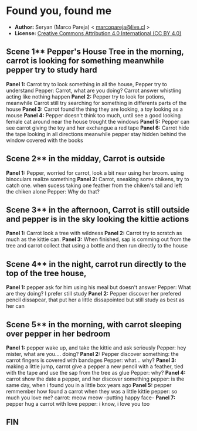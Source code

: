 Found you, found me
========

* **Author:** Seryan (Marco Pareja) < marcopareja@live.cl >
* **License:** [Creative Commons Attribution 4.0 International (CC BY 4.0)](https://creativecommons.org/licenses/by/4.0/)

## Scene 1** Pepper's House Tree in the morning, carrot is looking for something meanwhile pepper try to study hard

**Panel 1:** Carrot try to look something in all the house, Pepper try to understand
Pepper: Carrot, what are you doing?
Carrot answer whistling acting like nothing happen
**Panel 2:** Pepper try to look for potions, meanwhile Carrot still try searching for something in differents parts of the house
**Panel 3:** Carrot found the thing they are looking, a toy looking as a mouse
**Panel 4:** Pepper doesn't think too much, until see a good looking female cat around near the house trought the windows
**Panel 5:** Pepper can see carrot giving the toy and her exchangue a red tape
**Panel 6:** Carrot hide the tape looking in all directions meanwhile pepper stay hidden behind the window covered with the books
 
## Scene 2** in the midday, Carrot is outside

**Panel 1:** Pepper, worried for carrot, look a bit near using her broom. using binoculars realize something
**Panel 2:** Carrot, sneaking some chikens, try to catch one. when sucess taking one feather from the chiken's tail and left the chiken alone
Pepper: Why do that?

## Scene 3** in the afternoon, Carrot is still outside and pepper is in the sky looking the kittie actions

**Panel 1:** Carrot look a tree with wildness
**Panel 2:** Carrot try to scratch as much as the kittie can. 
**Panel 3:** When finished, sap is comming out from the tree and carrot collect that using a bottle and then run directly to the house

## Scene 4** in the night, carrot run directly to the top of the tree house,

**Panel 1:**  pepper ask for him using his meal but doesn't answer
Pepper: What are they doing? I prefer still study
**Panel 2:**  Pepper discover her prefered pencil dissapear, that put her a little dissapointed but still study as best as her can

## Scene 5** in the morning, with carrot sleeping over pepper in her bedroom

**Panel 1:** pepper wake up, and take the kittie and ask seriously
Pepper: hey mister, what are you.... doing?
**Panel 2:** Pepper discover something: the carrot fingers is covered with bandages
Pepper: what... why?
**Panel 3:**  making a little jump, carrot give a pepper a new pencil with a feather, tied with the tape and use the sap from the tree as glue
Pepper: why?
**Panel 4:**  carrot show the date a pepper, and her discover something
pepper: is the same day, when i found you in a little box years ago
**Panel 5:**  pepper remmember how found a carrot when they was a little kittie
pepper: so much you love me?
carrot: meow meow -putting happy face-
**Panel 7:**  pepper hug a carrot with love
pepper: i know, i love you too

## FIN